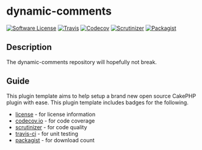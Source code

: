 # dynamic-comments
[![Software License](https://img.shields.io/badge/license-MIT-brightgreen.svg?style=flat-square)](LICENSE) 
[![Travis](https://img.shields.io/travis/PotatoPowered/dynamic-comments.svg?style=flat-square)](https://travis-ci.org/PotatoPowered/dynamic-comments)
[![Codecov](https://img.shields.io/codecov/c/github/PotatoPowered/dynamic-comments.svg?style=flat-square)](https://codecov.io/github/PotatoPowered/dynamic-comments)
[![Scrutinizer](https://img.shields.io/scrutinizer/g/PotatoPowered/dynamic-comments.svg?style=flat-square)](https://scrutinizer-ci.com/g/PotatoPowered/dynamic-comments/)
[![Packagist](https://img.shields.io/packagist/dt/potatopowered/dynamic-comments.svg?style=flat-square)](https://packagist.org/packages/potatopowered/dynamic-comments)

## Description
The dynamic-comments repository will hopefully not break.

## Guide
This plugin template aims to help setup a brand new open source CakePHP plugin with ease. This plugin template includes badges for the following.

 - [license](LICENSE) - for license information
 - [codecov.io](https://codecov.io) - for code coverage
 - [scrutinizer](https://scrutinizer-ci.com) - for code quality
 - [travis-ci](https://travis-ci.org) - for unit testing
 - [packagist](https://packagist.org/) - for download count
